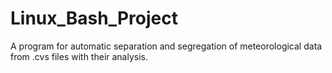 # Linux_Bash_Project
A program for automatic separation and segregation of meteorological data from .cvs files with their analysis.
